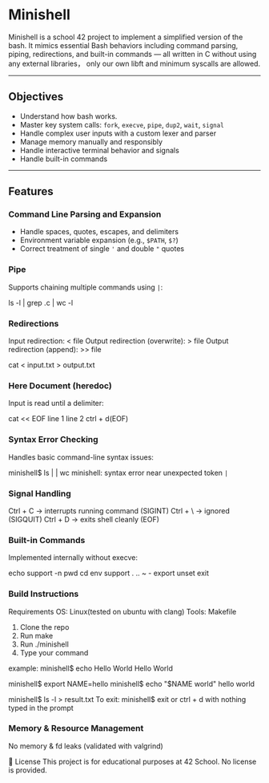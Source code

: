 # Minishell

Minishell is a school 42 project to implement a simplified version of the bash. 
It mimics essential Bash behaviors including command parsing, piping, redirections, and built-in commands — all written in C without using any external libraries， only our own libft and minimum syscalls are allowed.

---
## Objectives
- Understand how bash works.
- Master key system calls: `fork`, `execve`, `pipe`, `dup2`, `wait`, `signal`
- Handle complex user inputs with a custom lexer and parser
- Manage memory manually and responsibly
- Handle interactive terminal behavior and signals
- Handle built-in commands
---

## Features

### Command Line Parsing and Expansion

- Handle spaces, quotes, escapes, and delimiters
- Environment variable expansion (e.g., `$PATH`, `$?`)
- Correct treatment of single `'` and double `"` quotes

### Pipe

Supports chaining multiple commands using `|`:

ls -l | grep .c | wc -l

### Redirections
Input redirection: < file
Output redirection (overwrite): > file
Output redirection (append): >> file

cat < input.txt > output.txt

### Here Document (heredoc)
Input is read until a delimiter:

cat << EOF
line 1
line 2
ctrl + d(EOF)

### Syntax Error Checking
Handles basic command-line syntax issues:

minishell$ ls | | wc
minishell: syntax error near unexpected token `|`

### Signal Handling

Ctrl + C → interrupts running command (SIGINT)
Ctrl + \ → ignored (SIGQUIT)
Ctrl + D → exits shell cleanly (EOF)

### Built-in Commands
Implemented internally without execve:

echo support -n
pwd
cd
env support . .. ~ -
export
unset
exit

### Build Instructions
Requirements
OS: Linux(tested on ubuntu with clang)
Tools: Makefile

1. Clone the repo
2. Run make
3. Run ./minishell
4. Type your command

example:
minishell$ echo Hello World
Hello World

minishell$ export NAME=hello
minishell$ echo "$NAME world"
hello world

minishell$ ls -l > result.txt
To exit:
minishell$ exit or ctrl + d with nothing typed in the prompt

### Memory & Resource Management
No memory & fd leaks (validated with valgrind)

📁 License
This project is for educational purposes at 42 School. No license is provided.
